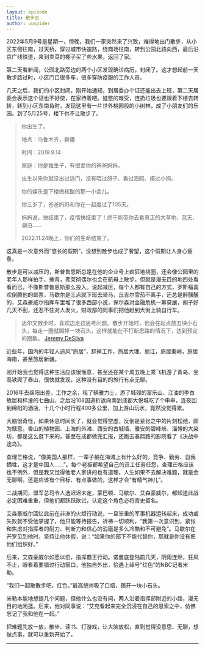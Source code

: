 ```yaml
---
layout: episode
title: 散步去
author: uuspider
---
```

2022年5月9号是星期一，傍晚，我们一家突然来了兴致，难得地出门散步，从小区东侧往南，过天桥，穿过城市快速路，绕商场往南，转到公园北路向西，最后沿京广线铁道，来到卖菜的棚子买了些水果，返回了家。

第二天看新闻，公园北路旁边的两个小区发现确诊病历，封闭了。这才想起前一天散步路过时，小区门口很多车，很多穿防疫服的工作人员。

几天之后，我们的小区封闭，刚开始通知，到居委办个证还能出去上班，第二天居委会表示这个证也不好使，在家待着吧。娃憋的难受，连扔垃圾也要跟着下楼去转转，转到小区东南角时，发现这里有一片世外桃园般的小树林，成了小朋友们的乐园。到了5月25号，楼下也不让散步了。

>你出生了。
>
>地点：乌鲁木齐，新疆
>
>时间：2019.9.14
>
>家庭：你是独生子，有很爱你的爸爸妈妈。
>
>出生以来你就没出过远门，没有喂过鸽子、看过海鸥、摸过小狗。
>
>你的娱乐是下楼做核酸的那一小会儿。
>
>你三岁了，爸爸妈妈和你在一起度过了105天。
>
>妈妈说，快结束了，疫情快结束了！终于能带你去看真正的大草地、蓝天、湖泊……
>
>2022.11.24晚上，你们的生命结束了。

这真是一次意外而“悠长的假期”，没想到散步也成了奢望，这个假期让人身心疲惫。

散步是可以减压的，斯普鲁恩斯总是在他的企业号上疯狂地绕圈，还会像公园里的老年人那样拍手、捶背，弗莱彻偶尔也会在航母上散步，但就是漫无目的地四处看看而已，不像斯普鲁恩斯那么投入。说起减压，每个人都有自己的方式，罗斯福喜欢倒腾他的邮票，马歇尔是三点就下班去骑马，丘吉尔雪茄不离手，还总是醉醺醺的，艾森豪威尔指挥车里堆了很多西部小说，保尔森对金融危机一筹莫展，胡子好几天不刮，还忍不住对人发火，财政部的同事们把他赶到大街上骑自行车。

>达尔文散步时，喜欢边走边思考问题。散步开始时，他会在起点放五块小石头，每走一圈就踢掉一块石头，这样就能在不打断思路的情况下，达到预定的圈数。 [Jeremy DeSilva][ref01]

近些年，国内的年轻人追风“旅居”，辞掉工作，旅居大理、丽江，旅居秦岭，旅居海南，甚至旅居新疆。

刚开始我也觉得这种生活应该很惬意，甚至还在某个周五晚上乘飞机游了青岛、坐高铁爬了泰山，很快就发现，这种没有目的的旅行有点无聊。

2016年去绵阳出差，工作之余，租了辆雅力士，游了城郊的富乐山、江油的李白故居和梓潼的七曲山，之后沿108国道折返向南到成都大悦城吃了个串串，连夜回到绵阳的酒店，十几个小时行程400多公里，加上游山玩水，竟然没觉得累。

大脑很奇怪，如果休息时间长了，就会觉得空虚，反倒是紧张之中的片刻松弛，颇为惬意。香山的植物园、上海的外滩、西安的古城墙、雅安的碧峰峡、淄博的大染坊，都是这么逛下来的，甚至在成都做完汇报，还跑去春熙路的影院看了《决战中途岛》。

查理芒格说，“像美国人那样，一辈子躺在海滩上有什么好的，竞争、勤劳、自我牺牲，这才是中国人……”。每个老板都希望自己的员工任劳任怨，查理芒格应该也不例外，但是我又觉得他老人家讲的也有道理，人生如果不去解决难题，就是会无聊啊。还是应该有个目标、有点事做的，这样才会“有精气神儿”。

二战期间，盟军总司令人选迟迟未定，蒙巴顿、马歇尔、艾森豪威尔，都知道此战必定困难重重，但他们都跃跃欲试，认定这个角色必将青史留名。

艾森豪威尔回忆此前在非洲的火炬行动说，一旦笨重的军事机器运转起来，成功或失败就不受他掌握了，他只能等待报告，祈祷一切顺利，“我第一次意识到，紧张和焦虑对指挥者的耐力、判断力和信心的消磨是多么冷酷和不可避免”。马歇尔在开罗见到他时，坚持让他休假，说：“如果你的部下不能代替你，那就是你没有把他们组织好。”

后来，艾森豪威尔如愿以偿，指挥霸王行动。诺曼底登陆前几天，阴雨连绵，狂风不止，眼看着要错过行动窗口，他独自外出，恰遇上绰号“红色”的NBC记者米勒。

“我们一起散散步吧，红色。”最高统帅吸了口烟，踢开一块小石头。

米勒本能地想提几个问题，但他什么也没有问，两人沿着指挥部附近的小路，漫无目的地闲逛。后来，他对同事说：“艾克看起来完全沉浸在自己的思索之中，仿佛忘记了我和他在一起。”

把难题先放一放，散步、读书、打游戏，让大脑放松，直到觉得没意思、无聊，想做点事，就可以重新开始了。

***

[ref01]:https://lithub.com/on-the-link-between-great-thinking-and-obsessive-walking/
